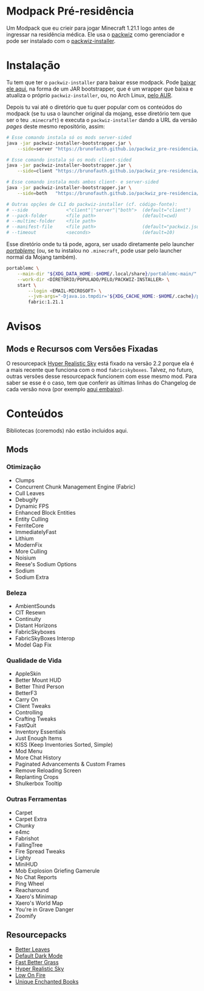 <!--
vim: nospell
-->

# Modpack Pré-residência

Um Modpack que eu crieir para jogar Minecraft 1.21.1 logo antes de ingressar na
residência médica.  Ele usa o [packwiz][intro-1] como gerenciador e pode ser
instalado com o [packwiz-installer][intro-2].

[intro-1]: https://packwiz.infra.link/
[intro-2]: https://github.com/packwiz/packwiz-installer


# Instalação

Tu tem que ter o `packwiz-installer` para baixar esse modpack. Pode [baixar ele
aqui][install-1], na forma de um JAR bootstrapper, que é um wrapper que baixa e
atualiza o próprio `packwiz-installer`, ou, no Arch Linux, [pelo AUR](install-2).

Depois tu vai até o diretório que tu quer popular com os conteúdos do modpack
(se tu usa o launcher original da mojang, esse diretório tem que ser o teu
`.minecraft`) e executa o `packwiz-installer` dando a URL da versão *pages*
deste mesmo repositório, assim:

```bash
# Esse comando instala só os mods server-sided
java -jar packwiz-installer-bootstrapper.jar \
    --side=server "https://brunofauth.github.io/packwiz_pre-residencia/pack.toml"

# Esse comando instala só os mods client-sided
java -jar packwiz-installer-bootstrapper.jar \
    --side=client "https://brunofauth.github.io/packwiz_pre-residencia/pack.toml"

# Esse comando instala mods ambos client- e server-sided
java -jar packwiz-installer-bootstrapper.jar \
    --side=both   "https://brunofauth.github.io/packwiz_pre-residencia/pack.toml"

# Outras opções de CLI do packwiz-installer (cf. código-fonte):
# --side              <"client"|"server"|"both">  (default="client")
# --pack-folder       <file path>                 (default=cwd)
# --multimc-folder    <file path>
# --manifest-file     <file path>                 (default="packwiz.json")
# --timeout           <seconds>                   (default=10)
```

Esse diretório onde tu tá pode, agora, ser usado diretamente pelo launcher
[*portablemc*][install-3] (ou, se tu instalou no `.minecraft`, pode usar pelo
launcher normal da Mojang também).

```bash
portablemc \
    --main-dir "${XDG_DATA_HOME:-$HOME/.local/share}/portablemc-main/" \
    --work-dir <DIRETORIO/POPULADO/PELO/PACKWIZ-INSTALLER> \
    start \
        --login <EMAIL-MICROSOFT> \
        --jvm-args="-Djava.io.tmpdir='${XDG_CACHE_HOME:-$HOME/.cache}/portablemc'" \
        fabric:1.21.1
```


[install-1]: https://github.com/packwiz/packwiz-installer-bootstrap/releases
[install-2]: https://aur.archlinux.org/packages/packwiz-installer
[install-3]: https://github.com/mindstorm38/portablemc


# Avisos

## Mods e Recursos com Versões Fixadas

O resourcepack [Hyper Realistic Sky][hrs-1] está fixado na versão 2.2 porque
ela é a mais recente que funciona com o mod `fabricskyboxes`.  Talvez, no
futuro, outras versões desse resourcepack funcionem com esse mesmo mod. Para
saber se esse é o caso, tem que conferir as últimas linhas do Changelog de cada
versão nova (por exemplo [aqui embaixo][hrs-2]).

[hrs-1]: https://modrinth.com/resourcepack/hyper-realistic-sky/
[hrs-2]: https://modrinth.com/resourcepack/hyper-realistic-sky/version/2.2


# Conteúdos

Bibliotecas (coremods) não estão incluidos aqui.


## Mods

### Otimização
- Clumps
- Concurrent Chunk Management Engine (Fabric)
- Cull Leaves
- Debugify
- Dynamic FPS
- Enhanced Block Entities
- Entity Culling
- FerriteCore
- ImmediatelyFast
- Lithium
- ModernFix
- More Culling
- Noisium
- Reese's Sodium Options
- Sodium
- Sodium Extra


### Beleza
- AmbientSounds
- CIT Resewn
- Continuity
- Distant Horizons
- FabricSkyboxes
- FabricSkyBoxes Interop
- Model Gap Fix


### Qualidade de Vida
- AppleSkin
- Better Mount HUD
- Better Third Person
- BetterF3
- Carry On
- Client Tweaks
- Controlling
- Crafting Tweaks
- FastQuit
- Inventory Essentials
- Just Enough Items
- KISS (Keep Inventories Sorted, Simple)
- Mod Menu
- More Chat History
- Paginated Advancements & Custom Frames
- Remove Reloading Screen
- Replanting Crops
- Shulkerbox Tooltip


### Outras Ferramentas
- Carpet
- Carpet Extra
- Chunky
- e4mc
- Fabrishot
- FallingTree
- Fire Spread Tweaks
- Lighty
- MiniHUD
- Mob Explosion Griefing Gamerule
- No Chat Reports
- Ping Wheel
- Reacharound
- Xaero's Minimap
- Xaero's World Map
- You're in Grave Danger
- Zoomify


## Resourcepacks

- [Better Leaves](https://modrinth.com/resourcepack/better-leaves)
- [Default Dark Mode](https://modrinth.com/resourcepack/default-dark-mode)
- [Fast Better Grass](https://modrinth.com/resourcepack/fast-better-grass)
- [Hyper Realistic Sky](https://modrinth.com/resourcepack/hyper-realistic-sky)
- [Low On Fire](https://modrinth.com/resourcepack/low-on-fire)
- [Unique Enchanted Books](https://modrinth.com/resourcepack/unique-enchanted-books)

